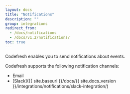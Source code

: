 ```yaml
---
layout: docs
title: "Notifications"
description: ""
group: integrations
redirect_from:
  - /docs/notifications
  - /docs/v1.2/notifications/
toc: true
---
```

Codefresh enables you to send notifications about events.

Codefresh supports the following notification channels:
- Email
- [Slack]({{ site.baseurl }}/docs/{{ site.docs_version }}/integrations/notifications/slack-integration/)

